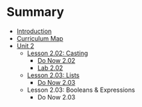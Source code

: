 # Summary

* [Introduction](README.md)
* [Curriculum Map](curriculum_map.md)
* [Unit 2](unit_2.md)
   * [Lesson 2.02: Casting](lesson_202_casting.md)
       * [Do Now 2.02](do_now_202.md)
       * [Lab 2.02](lab_202.md)
   * [Lesson 2.03: Lists](lesson203_lists_md.md)
       * [Do Now 2.03](do_now_203.md)
   * Lesson 2.03: Booleans & Expressions
       * Do Now 2.03

